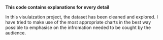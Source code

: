**This code contains explanations for every detail**

In this visulaization project, the dataset has been cleaned and explored.
I have tried to make use of the most appropriate charts in the best way possible to emphasise on the infromation needed to be cought by the audience.
